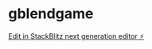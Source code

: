# gblendgame

[Edit in StackBlitz next generation editor ⚡️](https://stackblitz.com/~/github.com/destinyae/gblendgame)